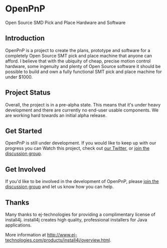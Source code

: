 # OpenPnP

Open Source SMD Pick and Place Hardware and Software

## Introduction

OpenPnP is a project to create the plans, prototype and software for a completely Open Source SMT pick and place machine that anyone can afford. I believe that with the ubiquity of cheap, precise motion control hardware, some ingenuity and plenty of Open Source software it should be possible to build and own a fully functional SMT pick and place machine for under $1000.

## Project Status

Overall, the project is in a pre-alpha state. This means that it's under heavy development and there are currently no end-user usable components. We are working hard towards an initial alpha release.

## Get Started

OpenPnP is still under development. If you would like to keep up with our progress you can Watch this project, check out [our Twitter](http://twitter.com/openpnp), or [join the discussion group](http://groups.google.com/group/openpnp).

## Get Involved

If you'd like to be involved in the development of OpenPnP, please [join the discussion group](http://groups.google.com/group/openpnp) and let us know how you can help.

## Thanks

Many thanks to ej-technologies for providing a complimentary license of install4j. install4j creates high quality, professional installers for Java applications.

More information at http://www.ej-technologies.com/products/install4j/overview.html.
